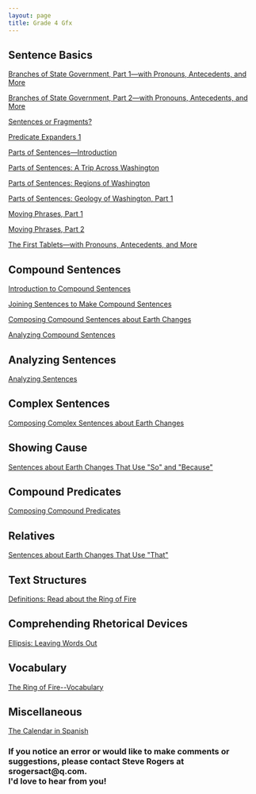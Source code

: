 ```yaml
---
layout: page
title: Grade 4 Gfx
---
```

<h2>Sentence Basics</h2>

<a href="/tutorials-v4/reference_words_branches_of_government_part_1/index.html">Branches of State Government, Part 1—with Pronouns, Antecedents, and More</a>

<a href="/tutorials-v4/reference_words_branches_of_government_part_2/index.html">Branches of State Government, Part 2—with Pronouns, Antecedents, and More</a>

<a href="/tutorials-v4/sentence_or_fragment_v1/index.html">Sentences or Fragments?</a>

<a href="/tutorials-v4/predicate_expanders_01/index.html">Predicate Expanders 1</a>

<a href="/tutorials-v4/sentence_parts_v1/index.html">Parts of Sentences—Introduction</a>

<a href="/tutorials-v4/sentence_parts_v2/index.html">Parts of Sentences: A Trip Across Washington</a>

<a href="/tutorials-v4/sentence_parts_v3/index.html">Parts of Sentences: Regions of Washington</a>

<a href="/tutorials-v4/sentence_parts_v4/index.html">Parts of Sentences: Geology of Washington, Part 1</a>

<a href="/tutorials-v4/move_phrases_part_1/index.html">Moving Phrases, Part 1</a>

<a href="/tutorials-v4/move_phrases_part_2/index.html">Moving Phrases, Part 2</a>

<a href="/tutorials-v4/article_about_tablets_with_pronouns_marked/index.html">The First Tablets—with Pronouns, Antecedents, and More</a> 

<h2>Compound Sentences</h2>

<a href="/tutorials-v4/compound_sentences/index.html">Introduction to Compound Sentences</a>

<a href="/tutorials-v4/compound_sentences_compose/index.html">Joining Sentences to Make Compound Sentences</a>

<a href="/tutorials-v4/compound_sentences_compose_earth/index.html">Composing Compound Sentences about Earth Changes</a>

<a href="/tutorials-v4/compound_sentences_analyze/index.html">Analyzing Compound Sentences</a>

<h2>Analyzing Sentences</h2>

<a href="/tutorials-v4/compound_sentences_analyze_v2/index.html">Analyzing Sentences</a>

<h2>Complex Sentences</h2>

<a href="/tutorials-v4/complex_sentences_compose_earth/index.html">Composing Complex Sentences about Earth Changes</a>

<h2>Showing Cause</h2>

<a href="/tutorials-v4/cause_sentences_so_because_earth/index.html">Sentences about Earth Changes That Use "So" and "Because"</a>

<h2>Compound Predicates</h2>

<a href="/tutorials-v4/compound_predicate/index.html">Composing Compound Predicates</a>

<h2>Relatives</h2>

<a href="/tutorials-v4/relative_that_earth_changes/index.html">Sentences about Earth Changes That Use "That"</a>

<h2>Text Structures</h2>

<a href="/tutorials-v4/ring_of_fire_definitions_marked/index.html">Definitions: Read about the Ring of Fire</a>


<h2>Comprehending Rhetorical Devices</h2>

<a href="/tutorials-v4/ellipsis/index.html">Ellipsis: Leaving Words Out</a>

<h2>Vocabulary</h2>

<a href="/tutorials-v4/ring_of_fire_definitions_marked_v2/index.html">The Ring of Fire--Vocabulary</a>



<!-- <a href="/tutorials-v4/compound_subject/index.html">Compound Subjects</a>


<a href="/tutorials-v4/compound_predicate/index.html">Compound Predicates</a>


<a href="/tutorials-v4/compound_object/index.html">Compound Objects</a>


<a href="/tutorials-v4/appositive/index.html">Appositives</a>


<a href="/tutorials-v4/relative_clause/index.html">Relative Clauses</a>


<a href="/tutorials-v4/present_participle_gerund/index.html">Present Participles and Gerunds</a>


<a href="/tutorials-v4/passive_active/index.html">Passive and Active Clauses</a>


<a href="/tutorials-v4/past_participle/index.html">Past Participles</a> -->




<h2>Miscellaneous</h2>

<a href="/tutorials-v4/calendar_in_spanish/index.html">The Calendar in Spanish</a>

<h3>If you notice an error or would like to make comments or suggestions, please contact Steve Rogers at srogersact@q.com. 
<br>I'd love to hear from you!</h3>

<!-- <a href="/tutorials-v4/spelling_sample/index.html">Spelling Sample Problem -->